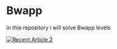 # Bwapp
in this repository i will solve Bwapp levels

<a target="_blank" href="https://github-readme-medium-recent-article.vercel.app/medium/@mennashaaban00/12"><img src="https://github-readme-medium-recent-article.vercel.app/medium/@mennashaaban00/12" alt="Recent Article 2"> 
